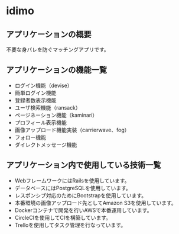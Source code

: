 # idimo

## アプリケーションの概要
不要な身バレを防ぐマッチングアプリです。

## アプリケーションの機能一覧
* ログイン機能（devise）
* 簡単ログイン機能
* 登録者数表示機能
* ユーザ検索機能（ransack）
* ページネーション機能（kaminari）
* プロフィール表示機能
* 画像アップロード機能実装（carrierwave、fog）
* フォロー機能
* ダイレクトメッセージ機能

## アプリケーション内で使用している技術一覧
* WebフレームワークにはRailsを使用しています。
* データベースにはPostgreSQLを使用しています。
* レスポンシブ対応のためにBootstrapを使用しています。
* 本番環境の画像アップロード先としてAmazon S3を使用しています。
* Dockerコンテナで開発を行いAWSで本番運用しています。
* CircleCIを使用してCIを構築しています。
* Trelloを使用してタスク管理を行なっています。
